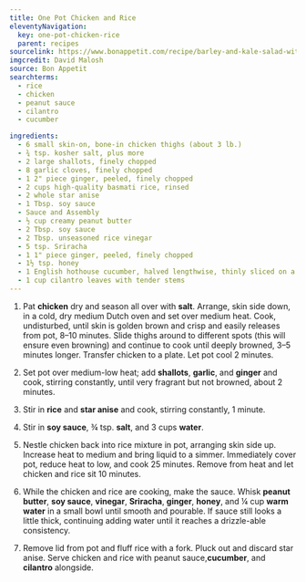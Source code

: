 ```yaml
---
title: One Pot Chicken and Rice
eleventyNavigation:
  key: one-pot-chicken-rice
  parent: recipes
sourcelink: https://www.bonappetit.com/recipe/barley-and-kale-salad-with-golden-beets-and-feta
imgcredit: David Malosh
source: Bon Appetit
searchterms:
  - rice
  - chicken
  - peanut sauce
  - cilantro
  - cucumber

ingredients:
  - 6 small skin-on, bone-in chicken thighs (about 3 lb.)
  - ¾ tsp. kosher salt, plus more
  - 2 large shallots, finely chopped
  - 8 garlic cloves, finely chopped
  - 1 2" piece ginger, peeled, finely chopped
  - 2 cups high-quality basmati rice, rinsed
  - 2 whole star anise
  - 1 Tbsp. soy sauce
  - Sauce and Assembly
  - ½ cup creamy peanut butter
  - 2 Tbsp. soy sauce
  - 2 Tbsp. unseasoned rice vinegar
  - 5 tsp. Sriracha
  - 1 1" piece ginger, peeled, finely chopped
  - 1½ tsp. honey
  - 1 English hothouse cucumber, halved lengthwise, thinly sliced on a diagonal
  - 1 cup cilantro leaves with tender stems
---
```


1. Pat **chicken** dry and season all over with **salt**. Arrange, skin side down, in a cold, dry medium Dutch oven and set over medium heat. Cook, undisturbed, until skin is golden brown and crisp and easily releases from pot, 8–10 minutes. Slide thighs around to different spots (this will ensure even browning) and continue to cook until deeply browned, 3–5 minutes longer. Transfer chicken to a plate. Let pot cool 2 minutes.

2. Set pot over medium-low heat; add **shallots**, **garlic**, and **ginger** and cook, stirring constantly, until very fragrant but not browned, about 2 minutes.

3. Stir in **rice** and **star anise** and cook, stirring constantly, 1 minute.

4. Stir in **soy sauce**, ¾ tsp. **salt**, and 3 cups **water**.

5. Nestle chicken back into rice mixture in pot, arranging skin side up. Increase heat to medium and bring liquid to a simmer. Immediately cover pot, reduce heat to low, and cook 25 minutes. Remove from heat and let chicken and rice sit 10 minutes.

6. While the chicken and rice are cooking, make the sauce. Whisk **peanut butter**, **soy sauce**, **vinegar**, **Sriracha**, **ginger**, **honey**, and ¼ cup **warm water** in a small bowl until smooth and pourable. If sauce still looks a little thick, continuing adding water until it reaches a drizzle-able consistency.

7. Remove lid from pot and fluff rice with a fork. Pluck out and discard star anise. Serve chicken and rice with peanut sauce,**cucumber**, and **cilantro** alongside.
